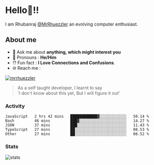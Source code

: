 
  
  
# Hello:wave:!!
I am Rhubanraj [@MrRhuezzler](https://github.com/MrRhuezzler) an evolving computer enthusiast.

## About me
<!-- - :sparkles: I'm currently working on [**de-viz**](https://github.com/MrRhuezzler/de-viz) -->
<!-- - :sparkles: Previously worked in [**Journal Management System**](https://manuscript.psgtech.ac.in) -->
<!-- - :book: I'm currently learning **Microservices Architecture** -->
- :speech_balloon: Ask me about **anything, which might interest you**
- :man: Pronouns : **He/Him**
- :interrobang: Fun fact : **I Love Connections and Confusions**.
- :globe_with_meridians: Reach me :  
  
[![mrrhuezzler](https://img.shields.io/badge/LinkedIn-0077B5?style=for-the-badge&logo=linkedin&logoColor=white)](https://www.linkedin.com/in/mrrhuezzler/)
<!--
### Interesting things, I found :bangbang:
-->
<!--
## Skills

## Drop a, Hi !
-->

<!-- 
Quotes
>  Always we overestimate the amount of work we can do in a day,  
>  and underestimate the amount we can do in our lifetime.
-->

> As a self taught developer, I learnt to say  
> 'I don't know about this yet, But I will figure it out'

### Activity
<!--START_SECTION:waka-->

```text
JavaScript   2 hrs 42 mins   ████████████▓░░░░░░░░░░░░   50.14 %
Bash         46 mins         ███▓░░░░░░░░░░░░░░░░░░░░░   14.27 %
JSON         37 mins         ███░░░░░░░░░░░░░░░░░░░░░░   11.43 %
TypeScript   27 mins         ██░░░░░░░░░░░░░░░░░░░░░░░   08.53 %
Other        27 mins         ██░░░░░░░░░░░░░░░░░░░░░░░   08.52 %
```

<!--END_SECTION:waka-->

### Stats
![stats](https://github-readme-streak-stats.herokuapp.com/?user=MrRhuezzler)
